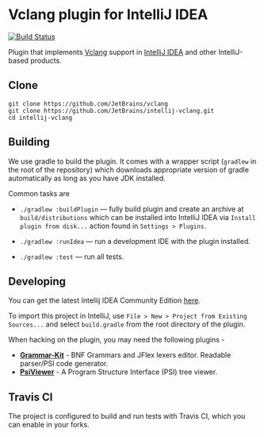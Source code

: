 # Vclang plugin for IntelliJ IDEA

[![Build Status][travis-build-status-svg]][travis-build-status] 

Plugin that implements [Vclang](https://github.com/valis/vclang) support 
in [IntelliJ IDEA](http://www.jetbrains.com/idea/) and other IntelliJ-based products.

## Clone

```
git clone https://github.com/JetBrains/vclang
git clone https://github.com/JetBrains/intellij-vclang.git
cd intellij-vclang
```

## Building

We use gradle to build the plugin. It comes with a wrapper script (`gradlew` in
the root of the repository) which downloads appropriate version of gradle
automatically as long as you have JDK installed.

Common tasks are

  - `./gradlew :buildPlugin` — fully build plugin and create an archive at
    `build/distributions` which can be installed into IntelliJ IDEA via `Install
    plugin from disk...` action found in `Settings > Plugins`.

  - `./gradlew :runIdea` — run a development IDE with the plugin installed.

  - `./gradlew :test` — run all tests.

## Developing

You can get the latest Intellij IDEA Community Edition
[here](https://www.jetbrains.com/idea/download/).

To import this project in IntelliJ, use `File > New > Project from Existing Sources...`
and select `build.gradle` from the root directory of the plugin.

When hacking on the plugin, you may need the following plugins -

* **[Grammar-Kit](https://plugins.jetbrains.com/plugin/6606-grammar-kit)** - 
BNF Grammars and JFlex lexers editor. Readable parser/PSI code generator.
* **[PsiViewer](https://plugins.jetbrains.com/plugin/227-psiviewer)** - 
A Program Structure Interface (PSI) tree viewer.

## Travis CI

The project is configured to build and run tests with Travis CI, which you can enable in your forks.

<!-- Badges -->
[travis-build-status]: https://travis-ci.org/JetBrains/intellij-vclang?branch=dev
[travis-build-status-svg]: https://travis-ci.org/JetBrains/intellij-vclang.svg?branch=dev
